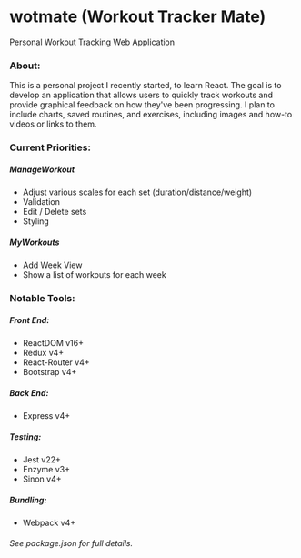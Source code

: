 # wotmate (Workout Tracker Mate)
Personal Workout Tracking Web Application
### About:
This is a personal project I recently started, to learn React. The goal is to develop an application that allows users to quickly track workouts and provide graphical feedback on how they've been progressing. I plan to include charts, saved routines, and exercises, including images and how-to videos or links to them.


### Current Priorities:
##### ManageWorkout 
- Adjust various scales for each set (duration/distance/weight)
- Validation
- Edit / Delete sets
- Styling
##### MyWorkouts
- Add Week View
- Show a list of workouts for each week


### Notable Tools:
##### Front End:
- ReactDOM v16+
- Redux v4+
- React-Router v4+
- Bootstrap v4+
##### Back End:
- Express v4+
##### Testing:
- Jest v22+
- Enzyme v3+
- Sinon v4+
##### Bundling:
- Webpack v4+

###### See package.json for full details.

